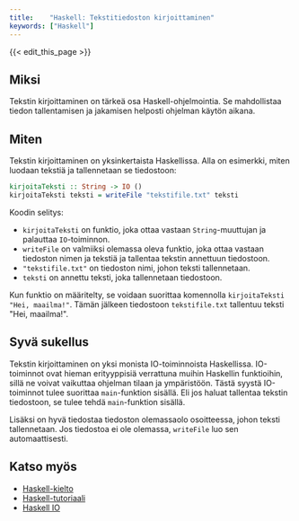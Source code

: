 ```yaml
---
title:    "Haskell: Tekstitiedoston kirjoittaminen"
keywords: ["Haskell"]
---
```


{{< edit_this_page >}}

## Miksi

Tekstin kirjoittaminen on tärkeä osa Haskell-ohjelmointia. Se mahdollistaa tiedon tallentamisen ja jakamisen helposti ohjelman käytön aikana.

## Miten

Tekstin kirjoittaminen on yksinkertaista Haskellissa. Alla on esimerkki, miten luodaan tekstiä ja tallennetaan se tiedostoon:

```Haskell
kirjoitaTeksti :: String -> IO ()
kirjoitaTeksti teksti = writeFile "tekstifile.txt" teksti
```

Koodin selitys:

- `kirjoitaTeksti` on funktio, joka ottaa vastaan `String`-muuttujan ja palauttaa `IO`-toiminnon.
- `writeFile` on valmiiksi olemassa oleva funktio, joka ottaa vastaan tiedoston nimen ja tekstiä ja tallentaa tekstin annettuun tiedostoon.
- `"tekstifile.txt"` on tiedoston nimi, johon teksti tallennetaan.
- `teksti` on annettu teksti, joka tallennetaan tiedostoon.

Kun funktio on määritelty, se voidaan suorittaa komennolla `kirjoitaTeksti "Hei, maailma!"`. Tämän jälkeen tiedostoon `tekstifile.txt` tallentuu teksti "Hei, maailma!".

## Syvä sukellus

Tekstin kirjoittaminen on yksi monista IO-toiminnoista Haskellissa. IO-toiminnot ovat hieman erityyppisiä verrattuna muihin Haskellin funktioihin, sillä ne voivat vaikuttaa ohjelman tilaan ja ympäristöön. Tästä syystä IO-toiminnot tulee suorittaa `main`-funktion sisällä. Eli jos haluat tallentaa tekstin tiedostoon, se tulee tehdä `main`-funktion sisällä.

Lisäksi on hyvä tiedostaa tiedoston olemassaolo osoitteessa, johon teksti tallennetaan. Jos tiedostoa ei ole olemassa, `writeFile` luo sen automaattisesti.

## Katso myös

- [Haskell-kielto](https://fi.wikipedia.org/wiki/Haskell)
- [Haskell-tutoriaali](https://learnxinyminutes.com/docs/fi-fi/haskell-fi/)
- [Haskell IO](https://www.haskell.org/tutorial/io.html)